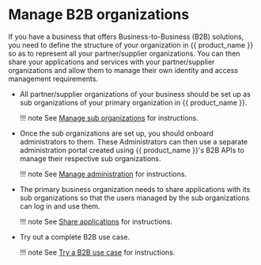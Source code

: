 # Manage B2B organizations

If you have a business that offers Business-to-Business (B2B) solutions, you need to define the structure of your organization in {{ product_name }} so as to represent all your partner/supplier organizations. You can then share your applications and services with your partner/supplier organizations and allow them to manage their own identity and access management requirements.

- All partner/supplier organizations of your business should be set up as sub organizations of your primary organization in {{ product_name }}.

    !!! note
        See [Manage sub organizations](../../guides/organization-management/manage-b2b-organizations/manage-suborganizations/) for instructions.

- Once the sub organizations are set up, you should onboard administrators to them. These Administrators can then use a separate administration portal created using {{ product_name }}'s B2B APIs to manage their respective sub organizations.

    !!! note
        See [Manage administration](../../guides/organization-management/manage-b2b-organizations/manage-b2b-administration/) for instructions.

- The primary business organization needs to share applications with its sub organizations so that the users managed by the sub organizations can log in and use them.

    !!! note
        See [Share applications](../../guides/organization-management/manage-b2b-organizations/share-applications/) for instructions.

- Try out a complete B2B use case.

    !!! note
        See  [Try a B2B use case](../../guides/organization-management/manage-b2b-organizations/try-a-b2b-use-case/) for instructions.